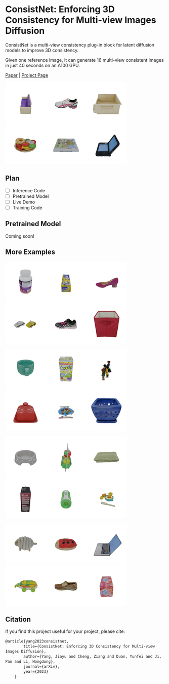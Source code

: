 # ConsistNet: Enforcing 3D Consistency for Multi-view Images Diffusion


ConsistNet is a multi-view consistency plug-in block for latent diffusion models to improve 3D consistency.

Given one reference image, it can generate 16 multi-view consistent images in just 40 seconds on an A100 GPU.

[Paper](https://arxiv.org/abs/2310.10343) | [Project Page](https://jiayuyang.github.io/Consist_Net/)

<img src='assets/3D_Dollhouse_Sofa_ours_v5.gif' width='128'><img src='assets/ASICS_GELAce_Pro_Pearl_WhitePink_ours_v5.gif' width='128'><img src='assets/Avengers_Thor_PLlrpYniaeB_ours_v5.gif' width='128'><img src='assets/BAGEL_WITH_CHEESE_ours_v5.gif' width='128'><img src='assets/Animal_Crossing_New_Leaf_Nintendo_3DS_Game_ours_v5.gif' width='128'><img src='assets/BlackBlack_Nintendo_3DSXL_ours_v5.gif' width='128'>

## Plan

- [ ] Inference Code
- [ ] Pretrained Model
- [ ] Live Demo
- [ ] Training Code

## Pretrained Model

Coming soon!

## More Examples

<img src='assets/Blackcurrant_Lutein_ours_v5.gif' width='128'><img src='assets/Brisk_Iced_Tea_Lemon_12_12_fl_oz_355_ml_cans_144_fl_oz_426_lt_ours_v5.gif' width='128'><img src='assets/Chelsea_lo_fl_rdheel_zAQrnhlEfw8_ours_v4.gif' width='128'><img src='assets/CITY_TAXI_POLICE_CAR_ours_v5.gif' width='128'><img src='assets/ClimaCool_Aerate_2_W_Wide_ours_v5.gif' width='128'><img src='assets/Closetmaid_Premium_Fabric_Cube_Red_ours_v4.gif' width='128'>

<img src='assets/Cole_Hardware_Mug_Classic_Blue_ours_v5.gif' width='128'><img src='assets/Cootie_Game_tDhURNbfU5J_ours_v5.gif' width='128'><img src='assets/DOLL_FAMILY_ours_v5.gif' width='128'><img src='assets/Cole_Hardware_Butter_Dish_Square_Red_ours_v4.gif' width='128'><img src='assets/FISHING_GAME_ours_v5.gif' width='128'><img src='assets/Down_To_Earth_Ceramic_Orchid_Pot_Asst_Blue_ours_v5.gif' width='128'>

<img src='assets/Grreatv_Choice_Dog_Bowl_Gray_Bones_Plastic_20_fl_oz_total_ours_v5.gif' width='128'><img src='assets/Fruity_Friends_ours_v5.gif' width='128'><img src='assets/Home_Fashions_Washcloth_Olive_Green_ours_v5.gif' width='128'><img src='assets/HyperX_Cloud_II_Headset_Gun_Metal_ours_v5.gif' width='128'><img src='assets/JBL_Charge_Speaker_portable_wireless_wired_Green_ours_v4.gif' width='128'><img src='assets/JUICER_SET_ours_v5.gif' width='128'>

<img src='assets/LACING_SHEEP_ours_v4.gif' width='128'><img src='assets/LADYBUG_BEAD_ours_v5.gif' width='128'><img src='assets/Lenovo_Yoga_2_11_ours_v5.gif' width='128'><img src='assets/Melissa_Doug_Cart_Turtle_Block_ours_v5.gif' width='128'><img src='assets/Mens_ASV_Billfish_Boat_Shoe_in_Tan_Leather_wmUJ5PbwANc_ours_v5.gif' width='128'><img src='assets/Nestle_Pure_Life_Exotics_Sparkling_Water_Strawberry_Dragon_Fruit_8_count_12_fl_oz_can_ours_v5.gif' width='128'>



## Citation
If you find this project useful for your project, please cite: 
```
@article{yang2023consistnet,
        title={ConsistNet: Enforcing 3D Consistency for Multi-view Images Diffusion},
        author={Yang, Jiayu and Cheng, Ziang and Duan, Yunfei and Ji, Pan and Li, Hongdong},
        journal={arXiv},
        year={2023}
    }

```